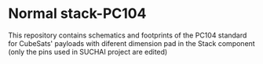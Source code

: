 # Normal stack-PC104
This repository contains schematics and footprints of the PC104 standard for CubeSats' payloads with diferent dimension pad in the Stack component (only the pins used in SUCHAI project are edited)
